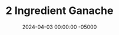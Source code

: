 ---
layout: post
title:  "2 Ingredient Ganache"
date:   2024-04-03 00:00:00 -05000
categories: 
- Recipes
- Sweet Spreads
permalink: /recipes/ganache
image: /assets/Food/Sweet Spreads/Ganache/ganache-cover.jpg
ing: ganache-ing
facts: ganache-facts
Prep: 5
Rest: 
Cook: 15
Source1: https://www.foodiefiasco.com/healthy-homemade-chocolate/
Source2: 
tags: 
- chocolate
- cocoa powder
- carob powder
- carob flour
- milk
- unsweetened vanilla almond milk
- almond milk
- chocolate spread
- chocolate sauce
Description: This ganache is perfect as a cake or brownie frosting (see <a href="carrot-cake">Layered Protein Carrot Cake</a> or <a href="chickpea-brownies">Chickpea Protein Brownies</a>), topping to <a href="nice-cream">Banana Nice Cream</a>, or a spread on toasted <a href="ww-bread">100% Whole Wheat Bread</a>.  It's just 2 ingredients - carob (or cocoa powder) and unsweetened almond milk.  Just whisk together on a stove until thick, and use.  It's delicious, rich, mildly sweet, and low in sugar and fat
Instructions: 
- In a small pot, whisk together carob powder and almond milk until no clumps remain. Cocoa powder would work here instead, it will just be more bitter. You could also use any other type of milk you like (cows or plant based). Optionally, add a small pinch of salt for flavor<br><br>

- Heat it over low heat and simmer until thick and bubbly, whisking constantly. It should have the consistency of a thick melted chocolate after about 15 minutes. Add sweetener to taste, if desired<br><br>

- Use as a frosting now, or transfer to an airtight container and store in the fridge
---